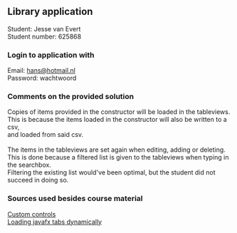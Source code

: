 ## Library application
Student: Jesse van Evert <br>
Student number: 625868 

### Login to application with
Email: hans@hotmail.nl <br>
Password: wachtwoord

### Comments on the provided solution
Copies of items provided in the constructor will be loaded in the tableviews. <br>
This is because the items loaded in the constructor will also be written to a csv, <br> and loaded from said csv.
<br><br>
The items in the tableviews are set again when editing, adding or deleting. <br>
This is done because a filtered list is given to the tableviews when typing in the searchbox. <br>
Filtering the existing list would've been optimal, but the student did not succeed in doing so.

### Sources used besides course material
[Custom controls](https://docs.oracle.com/javafx/2/fxml_get_started/custom_control.htm)<br>
[Loading javafx tabs dynamically](https://stackoverflow.com/questions/12146362/how-to-load-content-to-javafx-tabs-dynamically)